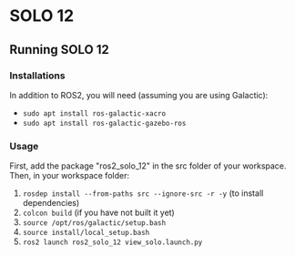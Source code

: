 # SOLO 12
## Running SOLO 12
### Installations
In addition to ROS2, you will need (assuming you are using Galactic):
- `sudo apt install ros-galactic-xacro`
- `sudo apt install ros-galactic-gazebo-ros`

### Usage
First, add the package "ros2\_solo\_12" in the src folder of your workspace. Then, in your workspace folder:
1. `rosdep install --from-paths src --ignore-src -r -y` (to install dependencies)
2. `colcon build` (if you have not built it yet)
3. `source /opt/ros/galactic/setup.bash`
4. `source install/local_setup.bash`
5. `ros2 launch ros2_solo_12 view_solo.launch.py`
